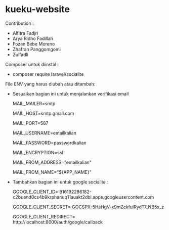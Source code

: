 # kueku-website

Contribution :

- Alfitra Fadjri
- Arya Ridho Fadillah
- Fozan Bebe Moreno
- Zhafran Panggomgomi
- Zulfadli

Composer untuk diinstal :

- composer require laravel/socialite


File ENV yang harus diubah atau ditambah:

- Sesuaikan bagian ini untuk menjalankan verifikasi email

    MAIL_MAILER=smtp

    MAIL_HOST=smtp.gmail.com

    MAIL_PORT=587

    MAIL_USERNAME=emailkalian

    MAIL_PASSWORD=passwordkalian

    MAIL_ENCRYPTION=ssl

    MAIL_FROM_ADDRESS="emailkalian"

    MAIL_FROM_NAME="${APP_NAME}"
  

- Tambahkan bagian ini untuk google socialite :

    GOOGLE_CLIENT_ID= 916192286182-c2buend0cs4b9krphanuq11auakt2dbl.apps.googleusercontent.com

    GOOGLE_CLIENT_SECRET= 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

    GOOGLE_CLIENT_REDIRECT= http://localhost:8000/auth/google/callback
